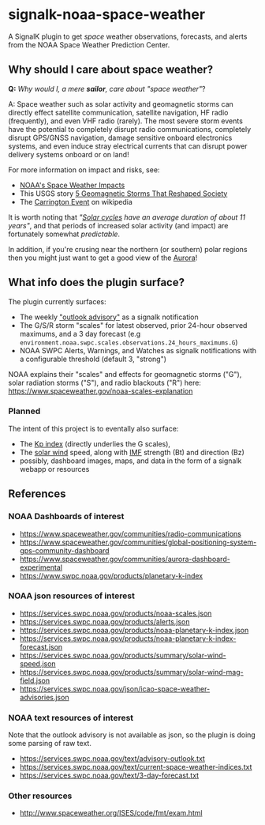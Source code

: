 # signalk-noaa-space-weather

A SignalK plugin to get *space* weather observations, forecasts, and alerts from the NOAA Space Weather Prediction Center.

## Why should I care about space weather?

**Q:** *Why would I, a mere **sailor**, care about "space weather"*?

A: Space weather such as solar activity and geomagnetic storms can directly effect satellite communication, satellite navigation, HF radio (frequently), and even VHF radio (rarely).  The most severe storm events have the potential to completely disrupt radio communications, completely disrupt GPS/GNSS navigation, damage sensitive onboard electronics systems, and even induce stray electrical currents that can disrupt power delivery systems onboard or on land!

For more information on impact and risks, see:

* [NOAA's Space Weather Impacts](https://www.spaceweather.gov/impacts)
* This USGS story [5 Geomagnetic Storms That Reshaped Society](https://www.usgs.gov/news/featured-story/5-geomagnetic-storms-reshaped-society)
* The [Carrington Event](https://en.wikipedia.org/wiki/Carrington_Event) on wikipedia

It is worth noting that *"[Solar cycles](https://en.wikipedia.org/wiki/Solar_cycle) have an average duration of about 11 years"*, and that periods of increased solar activity (and impact) are fortunately somewhat *predictable*.

In addition, if you're crusing near the northern (or southern) polar regions then you might just want to get a good view of the [Aurora](https://www.spaceweather.gov/communities/aurora-dashboard-experimental)!

## What info does the plugin surface?

The plugin currently surfaces:

* The weekly ["outlook advisory"](https://www.spaceweather.gov/products/space-weather-advisory-outlook) as a signalk notification
* The G/S/R storm "scales" for latest observed, prior 24-hour observed maximums, and a 3 day forecast (e.g `environment.noaa.swpc.scales.observations.24_hours_maximums.G`)
* NOAA SWPC Alerts, Warnings, and Watches as signalk notifications with a configurable threshold (default 3, "strong")

NOAA explains their "scales" and effects for geomagnetic storms ("G"), solar radiation storms ("S"), and radio blackouts ("R") here: <https://www.spaceweather.gov/noaa-scales-explanation>

### Planned

The intent of this project is to eventally also surface:

* The [Kp index](https://en.wikipedia.org/wiki/K-index) (directly underlies the G scales),
* The [solar wind](https://en.wikipedia.org/wiki/Solar_wind) speed, along with [IMF](https://en.wikipedia.org/wiki/Interplanetary_magnetic_field) strength (Bt) and direction (Bz)
* possibly, dashboard images, maps, and data in the form of a signalk webapp or resources

## References

### NOAA Dashboards of interest

* <https://www.spaceweather.gov/communities/radio-communications>
* <https://www.spaceweather.gov/communities/global-positioning-system-gps-community-dashboard>
* <https://www.spaceweather.gov/communities/aurora-dashboard-experimental>
* <https://www.swpc.noaa.gov/products/planetary-k-index>

### NOAA json resources of interest

* <https://services.swpc.noaa.gov/products/noaa-scales.json>
* <https://services.swpc.noaa.gov/products/alerts.json>
* <https://services.swpc.noaa.gov/products/noaa-planetary-k-index.json>
* <https://services.swpc.noaa.gov/products/noaa-planetary-k-index-forecast.json>
* <https://services.swpc.noaa.gov/products/summary/solar-wind-speed.json>
* <https://services.swpc.noaa.gov/products/summary/solar-wind-mag-field.json>
* <https://services.swpc.noaa.gov/json/icao-space-weather-advisories.json>

### NOAA text resources of interest

Note that the outlook advisory is not available as json, so the plugin is doing some parsing of raw text.

* <https://services.swpc.noaa.gov/text/advisory-outlook.txt>
* <https://services.swpc.noaa.gov/text/current-space-weather-indices.txt>
* <https://services.swpc.noaa.gov/text/3-day-forecast.txt>

### Other resources

* <http://www.spaceweather.org/ISES/code/fmt/exam.html>
